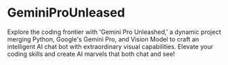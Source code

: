 # GeminiProUnleased
Explore the coding frontier with 'Gemini Pro Unleashed,' a dynamic project merging Python, Google's Gemini Pro, and Vision Model to craft an intelligent AI chat bot with extraordinary visual capabilities. Elevate your coding skills and create AI marvels that both chat and see!
